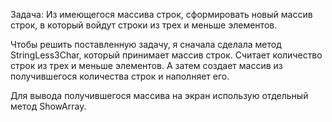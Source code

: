Задача: Из имеющегося массива строк, сформировать новый массив строк, в который войдут строки из трех и меньше элементов. 

Чтобы решить поставленную задачу, я сначала сделала метод StringLess3Char, который принимает массив строк. Считает количество строк из трех и меньше элементов. А затем создает массив из получившегося количества строк и наполняет его.

Для вывода получившегося массива на экран использую отдельный метод ShowArray.

